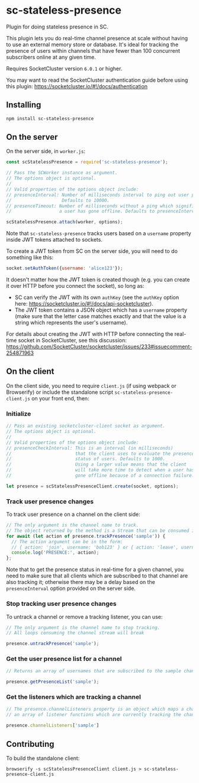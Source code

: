 # sc-stateless-presence
Plugin for doing stateless presence in SC.

This plugin lets you do real-time channel presence at scale without having to use an external memory store or database.
It's ideal for tracking the presence of users within channels that have fewer than 100 concurrent subscribers
online at any given time.

Requires SocketCluster version `6.0.1` or higher.

You may want to read the SocketCluster authentication guide before using this plugin: https://socketcluster.io/#!/docs/authentication


## Installing

```bash
npm install sc-stateless-presence
```


## On the server

On the server side, in `worker.js`:

```js
const scStatelessPresence = require('sc-stateless-presence');

// Pass the SCWorker instance as argument.
// The options object is optional.
//
// Valid properties of the options object include:
// presenceInterval: Number of milliseconds interval to ping out user presence.
//                   Defaults to 10000.
// presenceTimeout: Number of milliseconds without a ping which signifies that
//                  a user has gone offline. Defaults to presenceInterval * 1.3.

scStatelessPresence.attach(worker, options);
```

Note that `sc-stateless-presence` tracks users based on a `username` property inside JWT tokens attached to sockets.

To create a JWT token from SC on the server side, you will need to do something like this:

```js
socket.setAuthToken({username: 'alice123'});
```

It doesn't matter how the JWT token is created though (e.g. you can create it over HTTP before you connect the socket), so long as:

- SC can verify the JWT with its own `authKey` (see the `authKey` option here: https://socketcluster.io/#!/docs/api-socketcluster).
- The JWT token contains a JSON object which has a `username` property (make sure that the letter case matches exactly and that the value is a string which represents the user's username).

For details about creating the JWT with HTTP before connecting the real-time socket in SocketCluster, see this discussion: https://github.com/SocketCluster/socketcluster/issues/233#issuecomment-254871963


## On the client

On the client side, you need to require `client.js` (if using webpack or Browserify) or include the standalone script `sc-stateless-presence-client.js` on your front end, then:

### Initialize

```js
// Pass an existing socketcluster-client socket as argument.
// The options object is optional.
//
// Valid properties of the options object include:
// presenceCheckInterval: This is an interval (in milliseconds)
//                        that the client uses to evaluate the presence
//                        status of users. Defaults to 1000.
//                        Using a larger value means that the client
//                        will take more time to detect when a user has
//                        gone offline because of a connection failure.

let presence = scStatelessPresenceClient.create(socket, options);
```

### Track user presence changes

To track user presence on a channel on the client side:

```js
// The only argument is the channel name to track.
// The object returned by the method is a Stream that can be consumed in a for-await loop.
for await (let action of presence.trackPresence('sample')) {
  // The action argument can be in the form:
  // { action: 'join', username: 'bob123' } or { action: 'leave', username: 'alice456' }
  console.log('PRESENCE:', action);
};
```

Note that to get the presence status in real-time for a given channel, you need to make sure
that all clients which are subscribed to that channel are also tracking it; otherwise there may
be a delay based on the `presenceInterval` option provided on the server side.

### Stop tracking user presence changes

To untrack a channel or remove a tracking listener, you can use:

```js
// The only argument is the channel name to stop tracking.
// All loops consuming the channel stream will break

presence.untrackPresence('sample');
```

### Get the user presence list for a channel

```js
// Returns an array of usernames that are subscribed to the sample channel.

presence.getPresenceList('sample');
```

### Get the listeners which are tracking a channel

```js
// The presence.channelListeners property is an object which maps a channel name to
// an array of listener functions which are currently tracking the channel.

presence.channelListeners['sample']
```


## Contributing

To build the standalone client:

```
browserify -s scStatelessPresenceClient client.js > sc-stateless-presence-client.js
```

